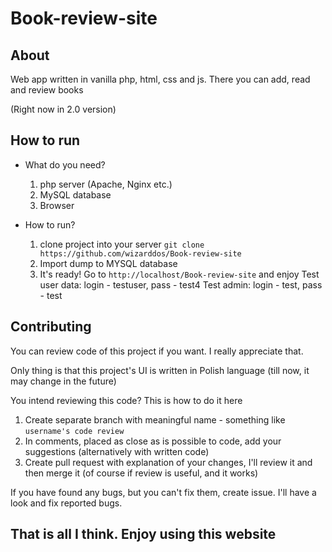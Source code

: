 # Book-review-site

## About
Web app written in vanilla php, html, css and js. There you can add, read and review books 

(Right now in 2.0 version)


## How to run

* What do you need?
    1. php server (Apache, Nginx etc.)
    2. MySQL database 
    3. Browser

* How to run?
    1. clone project into your server 
        ``` git clone https://github.com/wizarddos/Book-review-site ```
    2. Import dump to MYSQL database
    3. It's ready! Go to `http://localhost/Book-review-site` and enjoy
        Test user data: login - testuser, pass - test4
        Test admin: login - test, pass - test

## Contributing
You can review code of this project if you want. I really appreciate that.

Only thing is that this project's UI is written in Polish language (till now, it may change in the future)

You intend reviewing this code? This is how to do it here
1. Create separate branch with meaningful name - something like `username's code review`
2. In comments, placed as close as is possible to code, add your suggestions (alternatively with written code)
3. Create pull request with explanation of your changes, I'll review it and then merge it (of course if review is useful, and it works)

If you have found any bugs, but you can't fix them, create issue. I'll have a look and fix reported bugs.

## That is all I think. Enjoy using this website



    


    
